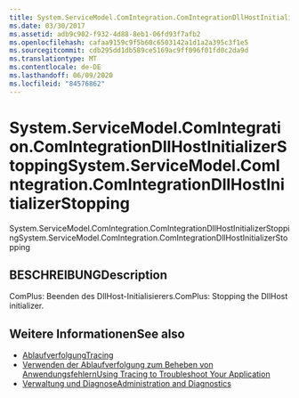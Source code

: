 ```yaml
---
title: System.ServiceModel.ComIntegration.ComIntegrationDllHostInitializerStopping
ms.date: 03/30/2017
ms.assetid: adb9c902-f932-4d88-8eb1-06fd93f7afb2
ms.openlocfilehash: cafaa9159c9f5b60c6503142a1d1a2a395c3f1e5
ms.sourcegitcommit: cdb295dd1db589ce5169ac9ff096f01fd0c2da9d
ms.translationtype: MT
ms.contentlocale: de-DE
ms.lasthandoff: 06/09/2020
ms.locfileid: "84576862"
---
```

# <a name="systemservicemodelcomintegrationcomintegrationdllhostinitializerstopping"></a><span data-ttu-id="8d452-102">System.ServiceModel.ComIntegration.ComIntegrationDllHostInitializerStopping</span><span class="sxs-lookup"><span data-stu-id="8d452-102">System.ServiceModel.ComIntegration.ComIntegrationDllHostInitializerStopping</span></span>
<span data-ttu-id="8d452-103">System.ServiceModel.ComIntegration.ComIntegrationDllHostInitializerStopping</span><span class="sxs-lookup"><span data-stu-id="8d452-103">System.ServiceModel.ComIntegration.ComIntegrationDllHostInitializerStopping</span></span>  
  
## <a name="description"></a><span data-ttu-id="8d452-104">BESCHREIBUNG</span><span class="sxs-lookup"><span data-stu-id="8d452-104">Description</span></span>  
 <span data-ttu-id="8d452-105">ComPlus: Beenden des DllHost-Initialisierers.</span><span class="sxs-lookup"><span data-stu-id="8d452-105">ComPlus: Stopping the DllHost initializer.</span></span>  
  
## <a name="see-also"></a><span data-ttu-id="8d452-106">Weitere Informationen</span><span class="sxs-lookup"><span data-stu-id="8d452-106">See also</span></span>

- [<span data-ttu-id="8d452-107">Ablaufverfolgung</span><span class="sxs-lookup"><span data-stu-id="8d452-107">Tracing</span></span>](index.md)
- [<span data-ttu-id="8d452-108">Verwenden der Ablaufverfolgung zum Beheben von Anwendungsfehlern</span><span class="sxs-lookup"><span data-stu-id="8d452-108">Using Tracing to Troubleshoot Your Application</span></span>](using-tracing-to-troubleshoot-your-application.md)
- [<span data-ttu-id="8d452-109">Verwaltung und Diagnose</span><span class="sxs-lookup"><span data-stu-id="8d452-109">Administration and Diagnostics</span></span>](../index.md)
